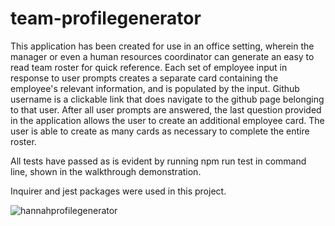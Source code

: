 # team-profilegenerator
This application has been created for use in an office setting, wherein the manager or even a human resources
coordinator can generate an easy to read team roster for quick reference.
Each set of employee input in response to user prompts creates a separate card containing the employee's relevant information, and is populated by the input.
Github username is a clickable link that does navigate to the github page belonging to that user.
After all user prompts are answered, the last question provided in the application allows the user to create an additional employee card. The user is able to create as many cards as necessary to complete the entire roster.

All tests have passed as is evident by running npm run test in command line, shown in the walkthrough demonstration.

Inquirer and jest packages were used in this project.

![hannahprofilegenerator](https://user-images.githubusercontent.com/79176079/119271295-373f2e80-bbbe-11eb-8942-cfe4f96833f5.PNG)
